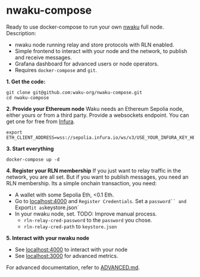 # nwaku-compose

Ready to use docker-compose to run your own [nwaku](https://github.com/waku-org/nwaku) full node. Description:
* nwaku node running relay and store protocols with RLN enabled.
* Simple frontend to interact with your node and the network, to publish and receive messages.
* Grafana dashboard for advanced users or node operators.
* Requires `docker-compose` and `git`.

**1. Get the code:**
```console
git clone git@github.com:waku-org/nwaku-compose.git
cd nwaku-compose
```

**2. Provide your Ethereum node**
Waku needs an Ethereum Sepolia node, either yours or from a third party. Provide a websockets endpoint. You can get one for free from [Infura](https://www.infura.io/).
```
export ETH_CLIENT_ADDRESS=wss://sepolia.infura.io/ws/v3/USE_YOUR_INFURA_KEY_HERE
```

**3. Start everything**
```console
docker-compose up -d
```

**4. Register your RLN membership**
If you just want to relay traffic in the network, you are all set. But if you want to publish messages, you need an RLN membership. Its a simple onchain transaction, you need:
* A wallet with some Sepolia Eth, <0.1 Eth.
* Go to [localhost:4000](http://localhost:4000) and `Register Credentials`. Set a `password`` and `Export` it as `keystore.json`
* In your nwaku node, set. TODO: Improve manual process.
  * `rln-relay-cred-password` to the `password` you chose.
  * `rln-relay-cred-path` to `keystore.json`

**5. Interact with your nwaku node**
* See [localhost:4000](http://localhost:4000) to interact with your node
* See [localhost:3000](http://localhost:3000) for advanced metrics.

For advanced documentation, refer to [ADVANCED.md](https://github.com/waku-org/nwaku-compose/blob/master/ADVANCED.md).